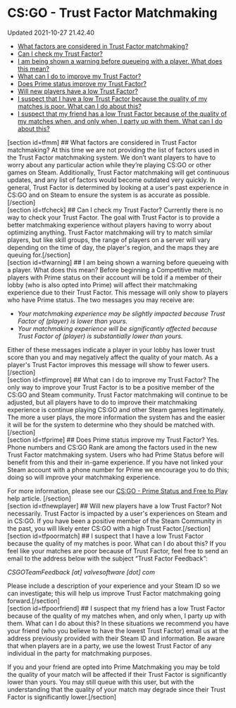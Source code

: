 # CS:GO - Trust Factor Matchmaking
Updated 2021-10-27 21.42.40

* [What factors are considered in Trust Factor matchmaking?](#tfmm)
* [Can I check my Trust Factor?](#tfcheck)
* [I am being shown a warning before queueing with a player. What does this mean?](#tfwarning)
* [What can I do to improve my Trust Factor?](#tfimprove)
* [Does Prime status improve my Trust Factor?](#tfprime)
* [Will new players have a low Trust Factor?](#tfnewplayer)
* [I suspect that I have a low Trust Factor because the quality of my matches is poor. What can I do about this?](#tfpoormatch)
* [I suspect that my friend has a low Trust Factor because of the quality of my matches when, and only when, I party up with them. What can I do about this?](#tfpoorfriend)

  
[section id=tfmm] ## What factors are considered in Trust Factor matchmaking?
At this time we are not providing the list of factors used in the Trust Factor matchmaking system. We don’t want players to have to worry about any particular action while they’re playing CS:GO or other games on Steam. Additionally, Trust Factor matchmaking will get continuous updates, and any list of factors would become outdated very quickly. In general, Trust Factor is determined by looking at a user's past experience in CS:GO and on Steam to ensure the system is as accurate as possible.[/section]   
[section id=tfcheck] ## Can I check my Trust Factor?
Currently there is no way to check your Trust Factor. The goal with Trust Factor is to provide a better matchmaking experience without players having to worry about optimizing anything. Trust Factor matchmaking will try to match similar players, but like skill groups, the range of players on a server will vary depending on the time of day, the player's region, and the maps they are queuing for.[/section]   
[section id=tfwarning] ## I am being shown a warning before queueing with a player. What does this mean?
Before beginning a Competitive match, players with Prime status on their account will be told if a member of their lobby (who is also opted into Prime) will affect their matchmaking experience due to their Trust Factor. This message will only show to players who have Prime status. The two messages you may receive are:  

* *Your matchmaking experience may be slightly impacted because Trust Factor of (player) is lower than yours.*
* *Your matchmaking experience will be significantly affected because Trust Factor of (player) is substantially lower than yours.*

Either of these messages indicate a player in your lobby has lower trust score than you and may negatively affect the quality of your match. As a player's Trust Factor improves this message will show to fewer users.[/section]   
[section id=tfimprove] ## What can I do to improve my Trust Factor?
The only way to improve your Trust Factor is to be a positive member of the CS:GO and Steam community. Trust Factor matchmaking will continue to be adjusted, but all players have to do to improve their matchmaking experience is continue playing CS:GO and other Steam games legitimately. The more a user plays, the more information the system has and the easier it will be for the system to determine who they should be matched with.[/section]   
[section id=tfprime] ## Does Prime status improve my Trust Factor?
Yes. Phone numbers and CS:GO Rank are among the factors used in the new Trust Factor matchmaking system. Users who had Prime Status before will benefit from this and their in-game experience. If you have not linked your Steam account with a phone number for Prime we encourage you to do this; doing so will improve your matchmaking experience.  
  
For more information, please see our [CS:GO - Prime Status and Free to Play](https://help.steampowered.com/en/faqs/view/4D81-BB44-4F5C-9B6B) help article.  [/section]   
[section id=tfnewplayer] ## Will new players have a low Trust Factor?
Not necessarily. Trust Factor is impacted by a user's experiences on Steam and in CS:GO. If you have been a positive member of the Steam Community in the past, you will likely enter CS:GO with a high Trust Factor.[/section]   
[section id=tfpoormatch] ## I suspect that I have a low Trust Factor because the quality of my matches is poor. What can I do about this?
If you feel like your matches are poor because of Trust Factor, feel free to send an email to the address below with the subject “Trust Factor Feedback”:  
  
*CSGOTeamFeedback [at] valvesoftware [dot] com*  
  
Please include a description of your experience and your Steam ID so we can investigate; this will help us improve Trust Factor matchmaking going forward.[/section]   
[section id=tfpoorfriend] ## I suspect that my friend has a low Trust Factor because of the quality of my matches when, and only when, I party up with them. What can I do about this?
In these situations we recommend you have your friend (who you believe to have the lowest Trust Factor) email us at the address previously provided with their Steam ID and information. Be aware that when players are in a party, we use the lowest Trust Factor of any individual in the party for matchmaking purposes.  
  
If you and your friend are opted into Prime Matchmaking you may be told the quality of your match will be affected if their Trust Factor is significantly lower than yours. You may still queue with this user, but with the understanding that the quality of your match may degrade since their Trust Factor is significantly lower.[/section]